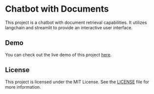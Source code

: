 # Chatbot with Documents

This project is a chatbot with document retrieval capabilities.
It utilizes langchain and streamlit to provide an interactive user interface.

## Demo

You can check out the live demo of this project [here](https://nhminhduc-chatbot-documents-main-w4y6e6.streamlit.app/).

## License

This project is licensed under the MIT License. See the [LICENSE](LICENSE) file for more information.
